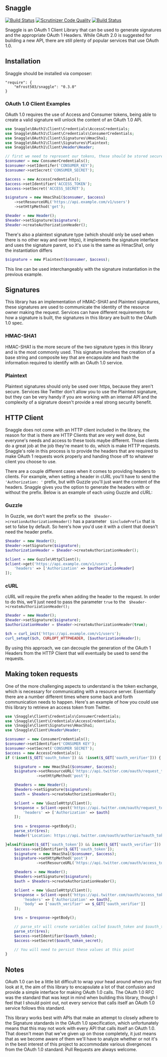 ## Snaggle

[![Build Status](https://travis-ci.org/mfrost503/Snaggle.svg?branch=master)](https://travis-ci.org/mfrost503/Snaggle)
[![Scrutinizer Code
Quality](https://scrutinizer-ci.com/g/mfrost503/Snaggle/badges/quality-score.png?b=master)](https://scrutinizer-ci.com/g/mfrost503/Snaggle/?branch=master)
[![Build
Status](https://scrutinizer-ci.com/g/mfrost503/Snaggle/badges/build.png?b=master)](https://scrutinizer-ci.com/g/mfrost503/Snaggle/build-status/master)

Snaggle is an OAuth 1 Client Library that can be used to generate signatures and
the appropriate OAuth 1 Headers. While OAuth 2.0 is suggested for building a new API, there are still plenty of popular services that use OAuth 1.0. 
## Installation

Snaggle should be installed via composer:
```
"require": {
    "mfrost503/snaggle": "0.3.0"
}
```

### OAuth 1.0 Client Examples
OAuth 1.0 requires the use of Access and Consumer tokens, being able to create a valid signature will unlock the content of an OAuth 1.0 APi.

```php
use Snaggle\OAuth1\Client\Credentials\AccessCredentials;
use Snaggle\OAuth1\Client\Credentials\ConsumerCredentials;
use Snaggle\OAuth1\Client\Signatures\HmacSha1;
use Snaggle\OAuth1\Client\Signatures\Plaintext;
use Snaggle\OAuth1\Client\Header\Header;

// first we need to represent our tokens, these should be stored securely
$consumer = new ConsumerCredentials();
$consumer->setIdentifer('CONSUMER_KEY');
$consumer->setSecret('CONSUMER_SECRET');

$access = new AccessCredentials();
$access->setIdentifier('ACCESS_TOKEN');
$access->setSecret('ACCESS_SECRET');

$signature = new HmacSha1($consumer, $access)
    ->setResourceURL('https://api.example.com/v1/users')
    ->setHttpMethod('get');

$header = new Header();
$header->setSignature($signature);
$header->createAuthorizationHeader();
```

There's also a plaintext signature type (which should only be used when there is no other way and over https), it implements the signature interface and uses the signature parent, so it's use is the same as HmacSha1, only the instantiation differs
```php
$signature = new Plaintext($consumer, $access);
```
This line can be used interchangeably with the signature instantiation in the previous example.

## Signatures

This library has an implementation of HMAC-SHA1 and Plaintext signatures, these
signatures are used to communicate the identity of the resource owner making the
request. Services can have different requirements for how a signature is built,
the signatures in this library are built to the OAuth 1.0 spec.

### HMAC-SHA1

HMAC-SHA1 is the more secure of the two signature types in this library and is
the most commonly used. This signature involves the creation of a base string
and composite key that are encapsulate and hash the information required to
identify with an OAuth 1.0 service.

### Plaintext

Plaintext signatures should only be used over https, because they aren't secure.
Services like Twitter don't allow you to use the Plaintext signature, but they
can be very handy if you are working with an internal API and the complexity of
a signature doesn't provide a real strong security benefit.



## HTTP Client

Snaggle does not come with an HTTP client included in the library, the reason
for that is there are HTTP Clients that are very well done, but everyone's needs
and access to these tools maybe different. Those clients do a great job at the
job they're meant to do, which is make HTTP requests. Snaggle's role in this
process is to provide the headers that are required to make OAuth 1 requests
work properly and handing those off to whatever client you choose to use.

There are a couple different cases when it comes to providing headers to
clients. For example, when setting a header in cURL you'll have to send the
```'Authorization: '``` prefix, but with Guzzle you'll just want the content of
the headers. Snaggle gives you the option to generate the headers with or
without the prefix. Below is an example of each using Guzzle and cURL:

### Guzzle

In Guzzle, we don't want the prefix so the
``` $header->creationAuthorizationHeader()``` has a parameter ```
$includePrefix``` that is set to false by default. So here's how you'd use it
with a client that doesn't need the header prefix.
 
```php
$header = new Header();
$header->setSignature($signature);
$authorizationHeader = $header->createAuthorizationHeader();

$client = new Guzzle\HttpClient();
$client->get('https://api.example.com/v1/users', [
	'headers' => ['Authorization' => $authorizationHeader]
]);
```

### cURL

cURL will require the prefix when adding the header to the request. In order to
do this, we'll just need to pass the parameter ```true``` to the ```
$header->createAuthorizationHeader();```

```php
$header = new Header();
$header->setSignature($signature);
$authorizationHeader = $header->createAuthorizationHeader(true);

$ch = curl_init('https://api.example.com/v1/users');
curl_setopt($ch, CURLOPT_HTTPHEADER, [$authorizationHeader]);
```

By using this approach, we can decouple the generation of the OAuth 1 Headers
from the HTTP Client that will eventually be used to send the requests.

## Making token requests

One of the more challenging aspects to understand is the token exchange, which is
necessary for communicating with a resource server. Essentially there are a number 
different times where some back and forth communication needs to happen. Here's an
example of how you could use this library to retrieve an access token from Twitter.

```php
use \Snaggle\Client\Credentials\ConsumerCredentials;
use \Snaggle\Client\Credentials\AccessCredentials;
use \Snaggle\Client\Signatures\HmacSha1;
use \Snaggle\Client\Header\Header;

$consumer = new ConsumerCredentials();
$consumer->setIdentifier('CONSUMER KEY');
$consumer->setSecret('CONSUMER SECRET');
$access = new AccessCredentials();
if (!isset($_GET['oauth_token']) && !isset($_GET['oauth_verifier'])) {

    $signature = new HmacSha1($consumer, $access);
    $signature->setResourceURL('https://api.twitter.com/oauth/request_token')
              ->setHttpMethod('post');

    $headers = new Header();
    $headers->setSignature($signature);
    $auth = $headers->createAuthorizationHeader();

    $client = new \GuzzleHttp\Client();
    $response = $client->post('https://api.twitter.com/oauth/request_token', [
        'headers' => ['Authorization' => $auth]
    ]);
   
    $res = $response->getBody();
    parse_str($res);
    header('Location: https://api.twitter.com/oauth/authorize?oauth_token=' . $oauth_token);

}elseif(isset($_GET['oauth_token']) && isset($_GET['oauth_verifier'])) {
    $access->setIdentifier($_GET['oauth_token']);
    $signature = new HmacSha1($consumer, $access);
    $signature->setHttpMethod('post')
              ->setResourceURL('https://api.twitter.com/oauth/access_token');

    $headers = new Header();
    $headers->setSignature($signature);
    $auth = $headers->createAuthorizationHeader();

    $client = new \GuzzleHttp\Client();
    $response = $client->post('https://api.twitter.com/oauth/access_token', [
        'headers' => ['Authorization' => $auth],
        'body' => ['oauth_verifier' => $_GET['oauth_verifier']]
    ]);

    $res = $response->getBody();

    // parse_str will create variables called $oauth_token and $oauth_token_secret
    parse_str($res);
	$access->setIdentifier($oauth_token);
	$access->setSecret($oauth_token_secret);

	// You will need to persist these values at this point
}
```

## Notes

OAuth 1.0 can be a little bit difficult to wrap your head around when you first
look at it, the aim of this library to encapsulate a lot of that confusion and
provide a simple interface for making OAuth 1.0 calls. The OAuth 1.0 RFC was the
standard that was kept in mind when building this library, though I feel that I
should point out, not every service that calls itself an OAuth 1.0 service
follows this standard.

This library works best with APIs that make an attempt to closely adhere to the
Signature standards in the OAuth 1.0 specification, which unfortunately means
that this may not work with every API that calls itself an OAuth 1.0. That
doesn't mean that we've given up on those completely, it just means that as we
become aware of them we'll have to analyze whether or not it's in the best
interest of this project to accommodate various divergences from the OAuth 1.0
standard. Pull Requests are always welcome.
